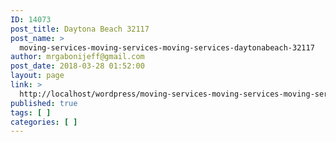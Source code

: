 ```yaml
---
ID: 14073
post_title: Daytona Beach 32117
post_name: >
  moving-services-moving-services-moving-services-daytonabeach-32117
author: mrgabonijeff@gmail.com
post_date: 2018-03-28 01:52:00
layout: page
link: >
  http://localhost/wordpress/moving-services-moving-services-moving-services-daytonabeach-32117/
published: true
tags: [ ]
categories: [ ]
---
```

